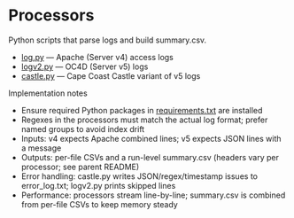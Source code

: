 # Processors

Python scripts that parse logs and build summary.csv.

- [log.py](./log.py) — Apache (Server v4) access logs
- [logv2.py](./logv2.py) — OC4D (Server v5) logs
- [castle.py](./castle.py) — Cape Coast Castle variant of v5 logs

Implementation notes

- Ensure required Python packages in [requirements.txt](../../../requirements.txt) are installed
- Regexes in the processors must match the actual log format; prefer named groups to avoid index drift
- Inputs: v4 expects Apache combined lines; v5 expects JSON lines with a message
- Outputs: per-file CSVs and a run-level summary.csv (headers vary per processor; see parent README)
- Error handling: castle.py writes JSON/regex/timestamp issues to error_log.txt; logv2.py prints skipped lines
- Performance: processors stream line-by-line; summary.csv is combined from per-file CSVs to keep memory steady

